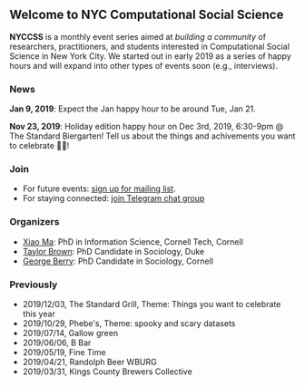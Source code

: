 ## Welcome to NYC Computational Social Science

**NYCCSS** is a monthly event series aimed at *building a community* of researchers, practitioners, and students interested in Computational Social Science in New York City.
We started out in early 2019 as a series of happy hours and will expand into other types of events soon (e.g., interviews).

### News
**Jan 9, 2019**: Expect the Jan happy hour to be around Tue, Jan 21.

**Nov 23, 2019**: Holiday edition happy hour on Dec 3rd, 2019, 6:30-9pm @ The Standard Biergarten! Tell us about the things and achivements you want to celebrate 🎉🥳!

### Join
- For future events: [sign up for mailing list](https://cornell.us20.list-manage.com/subscribe?u=d4c35ded7da7d25c0de003417&id=01814a0295).
- For staying connected: [join Telegram chat group](https://t.me/joinchat/Hkn0WBNaVZr_VMDNTmiOrw)

### Organizers
- [Xiao Ma](https://maxiao.info): PhD in Information Science, Cornell Tech, Cornell
- [Taylor Brown](http://www.taylorwhittenbrown.com/): PhD Candidate in Sociology, Duke
- [George Berry](https://twitter.com/george_berry): PhD Candidate in Sociology, Cornell

### Previously
- 2019/12/03, The Standard Grill, Theme: Things you want to celebrate this year
- 2019/10/29, Phebe's, Theme: spooky and scary datasets
- 2019/07/14, Gallow green
- 2019/06/06, B Bar
- 2019/05/19, Fine Time
- 2019/04/21, Randolph Beer WBURG
- 2019/03/31, Kings County Brewers Collective
